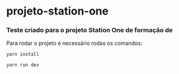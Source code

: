 # projeto-station-one

### Teste criado para o projeto Station One de formação de 

Para rodar o projeto é necessário rodas os comandos:

```
yarn install
```

```
yarn run dev
```
